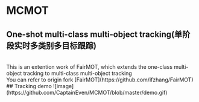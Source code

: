 # MCMOT
## One-shot multi-class multi-object tracking(单阶段实时多类别多目标跟踪)
</br>
This is an extention work of FairMOT, which extends the one-class multi-object tracking to multi-class multi-object tracking
</br>
You can refer to origin fork [FairMOT](https://github.com/ifzhang/FairMOT)
## Tracking demo
![image](https://github.com/CaptainEven/MCMOT/blob/master/demo.gif)

